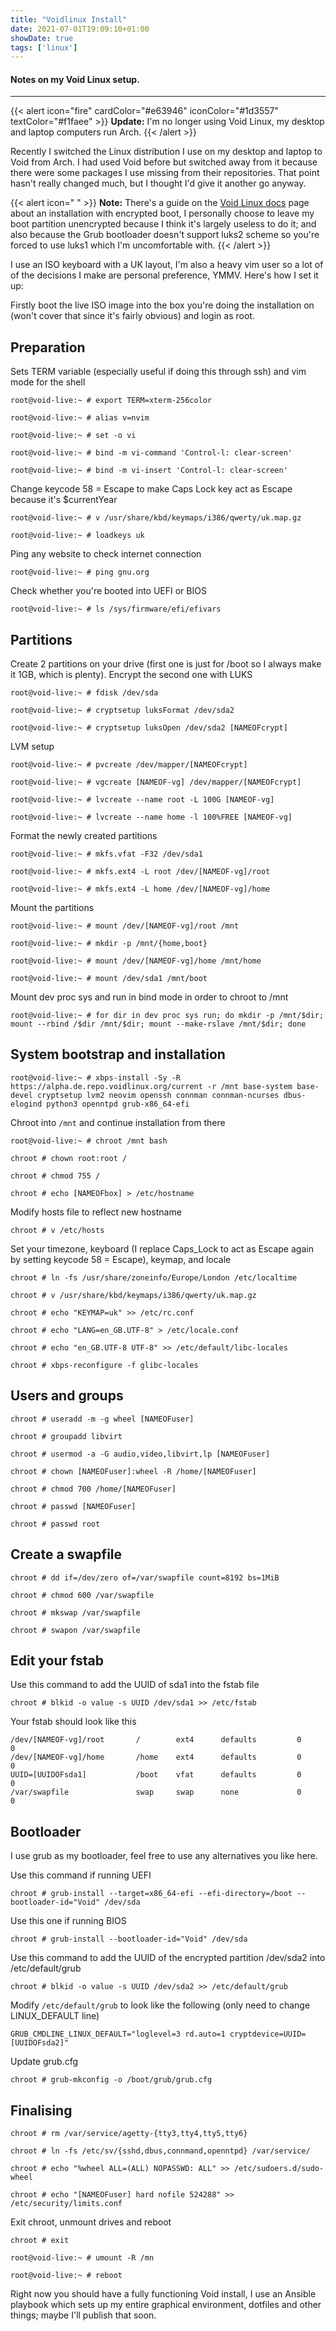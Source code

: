 ```yaml
---
title: "Voidlinux Install"
date: 2021-07-01T19:09:10+01:00
showDate: true
tags: ['linux']
---
```

#### Notes on my Void Linux setup.
* * *

{{< alert icon="fire" cardColor="#e63946" iconColor="#1d3557" textColor="#f1faee" >}}
**Update:** I'm no longer using Void Linux, my desktop and laptop computers run Arch.
{{< /alert >}}

Recently I switched the Linux distribution I use on my desktop and laptop to Void from Arch. I had used Void before but switched away from it because there were some packages I use missing from their repositories. That point hasn't really changed much, but I thought I'd give it another go anyway.

{{< alert icon=" " >}}
**Note:** There's a guide on the [Void Linux docs](https://docs.voidlinux.org/installation/guides/fde.html) page about an installation with encrypted boot, I personally choose to leave my boot partition unencrypted because I think it's largely useless to do it; and also because the Grub bootloader doesn't support luks2 scheme so you're forced to use luks1 which I'm uncomfortable with.
{{< /alert >}}

I use an ISO keyboard with a UK layout, I'm also a heavy vim user so a lot of of the decisions I make are personal preference, YMMV. Here's how I set it up:

Firstly boot the live ISO image into the box you're doing the installation on (won't cover that since it's fairly obvious) and login as root.

## Preparation

Sets TERM variable (especially useful if doing this through ssh) and vim mode for the shell

```
root@void-live:~ # export TERM=xterm-256color
```

```
root@void-live:~ # alias v=nvim
```

```
root@void-live:~ # set -o vi
```

```
root@void-live:~ # bind -m vi-command 'Control-l: clear-screen'
```

```
root@void-live:~ # bind -m vi-insert 'Control-l: clear-screen'
```

Change keycode 58 = Escape to make Caps Lock key act as Escape because it's $currentYear

```
root@void-live:~ # v /usr/share/kbd/keymaps/i386/qwerty/uk.map.gz
```

```
root@void-live:~ # loadkeys uk
```

Ping any website to check internet connection

```
root@void-live:~ # ping gnu.org
```

Check whether you're booted into UEFI or BIOS

```
root@void-live:~ # ls /sys/firmware/efi/efivars
```

## Partitions

Create 2 partitions on your drive (first one is just for /boot so I always make it 1GB, which is plenty). Encrypt the second one with LUKS

```
root@void-live:~ # fdisk /dev/sda
```

```
root@void-live:~ # cryptsetup luksFormat /dev/sda2
```

```
root@void-live:~ # cryptsetup luksOpen /dev/sda2 [NAMEOFcrypt]
```

LVM setup

```
root@void-live:~ # pvcreate /dev/mapper/[NAMEOFcrypt]
```

```
root@void-live:~ # vgcreate [NAMEOF-vg] /dev/mapper/[NAMEOFcrypt]
```

```
root@void-live:~ # lvcreate --name root -L 100G [NAMEOF-vg]
```

```
root@void-live:~ # lvcreate --name home -l 100%FREE [NAMEOF-vg]
```

Format the newly created partitions

```
root@void-live:~ # mkfs.vfat -F32 /dev/sda1
```

```
root@void-live:~ # mkfs.ext4 -L root /dev/[NAMEOF-vg]/root
```

```
root@void-live:~ # mkfs.ext4 -L home /dev/[NAMEOF-vg]/home
```

Mount the partitions

```
root@void-live:~ # mount /dev/[NAMEOF-vg]/root /mnt
```

```
root@void-live:~ # mkdir -p /mnt/{home,boot}
```

```
root@void-live:~ # mount /dev/[NAMEOF-vg]/home /mnt/home
```

```
root@void-live:~ # mount /dev/sda1 /mnt/boot
```

Mount dev proc sys and run in bind mode in order to chroot to /mnt

```
root@void-live:~ # for dir in dev proc sys run; do mkdir -p /mnt/$dir; mount --rbind /$dir /mnt/$dir; mount --make-rslave /mnt/$dir; done
```

## System bootstrap and installation

```
root@void-live:~ # xbps-install -Sy -R https://alpha.de.repo.voidlinux.org/current -r /mnt base-system base-devel cryptsetup lvm2 neovim openssh connman connman-ncurses dbus-elogind python3 openntpd grub-x86_64-efi
```

Chroot into `/mnt` and continue installation from there

```
root@void-live:~ # chroot /mnt bash
```

```
chroot # chown root:root /
```

```
chroot # chmod 755 /
```

```
chroot # echo [NAMEOFbox] > /etc/hostname
```

Modify hosts file to reflect new hostname

```
chroot # v /etc/hosts
```

Set your timezone, keyboard (I replace Caps_Lock to act as Escape again by setting keycode 58 = Escape), keymap, and locale

```
chroot # ln -fs /usr/share/zoneinfo/Europe/London /etc/localtime
```

```
chroot # v /usr/share/kbd/keymaps/i386/qwerty/uk.map.gz
```

```
chroot # echo "KEYMAP=uk" >> /etc/rc.conf
```

```
chroot # echo "LANG=en_GB.UTF-8" > /etc/locale.conf
```

```
chroot # echo "en_GB.UTF-8 UTF-8" >> /etc/default/libc-locales
```

```
chroot # xbps-reconfigure -f glibc-locales
```

## Users and groups

```
chroot # useradd -m -g wheel [NAMEOFuser]
```

```
chroot # groupadd libvirt
```

```
chroot # usermod -a -G audio,video,libvirt,lp [NAMEOFuser]
```

```
chroot # chown [NAMEOFuser]:wheel -R /home/[NAMEOFuser]
```

```
chroot # chmod 700 /home/[NAMEOFuser]
```

```
chroot # passwd [NAMEOFuser]
```

```
chroot # passwd root
```

## Create a swapfile

```
chroot # dd if=/dev/zero of=/var/swapfile count=8192 bs=1MiB
```

```
chroot # chmod 600 /var/swapfile
```

```
chroot # mkswap /var/swapfile
```

```
chroot # swapon /var/swapfile
```

## Edit your fstab

Use this command to add the UUID of sda1 into the fstab file

```
chroot # blkid -o value -s UUID /dev/sda1 >> /etc/fstab
```

Your fstab should look like this

```
/dev/[NAMEOF-vg]/root       /        ext4      defaults         0       0
/dev/[NAMEOF-vg]/home       /home    ext4      defaults         0       0
UUID=[UUIDOFsda1]           /boot    vfat      defaults         0       0
/var/swapfile               swap     swap      none             0       0
```

## Bootloader

I use grub as my bootloader, feel free to use any alternatives you like here.

Use this command if running UEFI

```
chroot # grub-install --target=x86_64-efi --efi-directory=/boot --bootloader-id="Void" /dev/sda
```

Use this one if running BIOS

```
chroot # grub-install --bootloader-id="Void" /dev/sda
```

Use this command to add the UUID of the encrypted partition /dev/sda2 into /etc/default/grub

```
chroot # blkid -o value -s UUID /dev/sda2 >> /etc/default/grub
```

Modify `/etc/default/grub` to look like the following (only need to change LINUX_DEFAULT line)

```
GRUB_CMDLINE_LINUX_DEFAULT="loglevel=3 rd.auto=1 cryptdevice=UUID=[UUIDOFsda2]"
```

Update grub.cfg

```
chroot # grub-mkconfig -o /boot/grub/grub.cfg
```

## Finalising

```
chroot # rm /var/service/agetty-{tty3,tty4,tty5,tty6}
```

```
chroot # ln -fs /etc/sv/{sshd,dbus,connmand,openntpd} /var/service/
```

```
chroot # echo "%wheel ALL=(ALL) NOPASSWD: ALL" >> /etc/sudoers.d/sudo-wheel
```

```
chroot # echo "[NAMEOFuser] hard nofile 524288" >> /etc/security/limits.conf
```

Exit chroot, unmount drives and reboot

```
chroot # exit
```

```
root@void-live:~ # umount -R /mn
```

```
root@void-live:~ # reboot
```

Right now you should have a fully functioning Void install, I use an Ansible playbook which sets up my entire graphical environment, dotfiles and other things; maybe I'll publish that soon.
